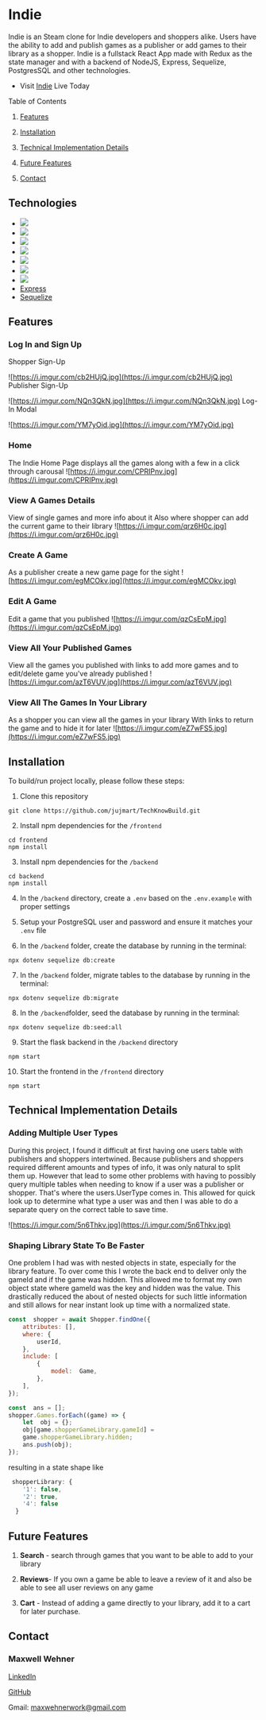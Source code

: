 # Indie

Indie is an Steam clone for Indie developers and shoppers alike. Users have the ability to add and publish games as a publisher or add games to their library as a shopper. Indie is a fullstack React App made with Redux as the state manager and with a backend of NodeJS, Express, Sequelize, PostgresSQL and other technologies.

-   Visit [Indie](https://indie-games-app.herokuapp.com/) Live Today
    

Table of Contents

1. [Features](https://github.com/MaxwellWehner/Indie#features)

2. [Installation](https://github.com/MaxwellWehner/Indie#installation)

3. [Technical Implementation Details](https://github.com/MaxwellWehner/Indie#technical-implementation-details)

4. [Future Features](https://github.com/MaxwellWehner/Indie#future-features)

5. [Contact](https://github.com/MaxwellWehner/Indie#contact)

## Technologies

-   [![](https://camo.githubusercontent.com/37b03eda8464fa74e1a7343cbac75fc9d3803a68a3a0d5b6fad3162437dc59cb/68747470733a2f2f696d672e736869656c64732e696f2f62616467652f2d4a6176615363726970742d4637444631453f6c6f676f3d4a617661536372697074266c6f676f436f6c6f723d333333333333)](https://developer.mozilla.org/en-US/docs/Web/JavaScript)
-   [![](https://camo.githubusercontent.com/5a611392726e9c4479fb9e8d838bc0cee31474cea29e4b3b3faf33e378803033/68747470733a2f2f696d672e736869656c64732e696f2f62616467652f2d506f737467726553514c2d3333363739313f6c6f676f3d506f737467726553514c266c6f676f436f6c6f723d7768697465)](https://www.postgresql.org/)
-   [![](https://camo.githubusercontent.com/e94d5356dbffad915213783a815cfefb9fdf394b5e2f442732893fe0a6dccf26/68747470733a2f2f696d672e736869656c64732e696f2f62616467652f4e6f64652e6a732d3433383533443f7374796c653d666c6174266c6f676f3d6e6f64652e6a73266c6f676f436f6c6f723d7768697465)](https://nodejs.org/)
-   [![](https://camo.githubusercontent.com/be0341460963bc4ff9b532f9c172cc1a7c68eb299f7aea5d690ed0a24047b1e2/68747470733a2f2f696d672e736869656c64732e696f2f62616467652f72656163742d2532333230323332612e7376673f7374796c653d666c6174266c6f676f3d7265616374266c6f676f436f6c6f723d253233363144414642)](https://reactjs.org/)
-   [![](https://camo.githubusercontent.com/967e65f67e4a1a9185c7f6d5fdb0cf3588aed0b70538a57cd36f34a1c9ba56f2/68747470733a2f2f696d672e736869656c64732e696f2f62616467652f72656475782d2532333539336438382e7376673f7374796c653d666c6174266c6f676f3d7265647578266c6f676f436f6c6f723d7768697465)](https://redux.js.org/)
-   [![](https://camo.githubusercontent.com/f70d9d9438b04e316fbba35c08d92860203762cec6212ef53ddd02d930014866/68747470733a2f2f696d672e736869656c64732e696f2f62616467652f2d435353332d3135373242363f6c6f676f3d43535333)](https://developer.mozilla.org/en-US/docs/Web/CSS)
-   [![](https://camo.githubusercontent.com/e7b9aa5f16dc14657a53a83625343b3786e69a35644c48c8c1c3bf040d17f609/68747470733a2f2f696d672e736869656c64732e696f2f62616467652f4865726f6b752d3433303039383f7374796c653d666c6174266c6f676f3d6865726f6b75266c6f676f436f6c6f723d7768697465)](https://www.heroku.com/home)
-   [Express](https://expressjs.com/)
-   [Sequelize](https://sequelize.org/)

## Features

### Log In and Sign Up

Shopper Sign-Up

![https://i.imgur.com/cb2HUjQ.jpg](https://i.imgur.com/cb2HUjQ.jpg)
Publisher Sign-Up

![https://i.imgur.com/NQn3QkN.jpg](https://i.imgur.com/NQn3QkN.jpg)
Log-In Modal

![https://i.imgur.com/YM7yOid.jpg](https://i.imgur.com/YM7yOid.jpg)



### Home

The Indie Home Page displays all the games along with a few in a click through carousal 
![https://i.imgur.com/CPRIPnv.jpg](https://i.imgur.com/CPRIPnv.jpg)

### View A Games Details

View of single games and more info about it 
Also where shopper can add the current game to their library
![https://i.imgur.com/qrz6H0c.jpg](https://i.imgur.com/qrz6H0c.jpg)

### Create A Game

As a publisher create a new game page for the sight 
![https://i.imgur.com/egMCOkv.jpg](https://i.imgur.com/egMCOkv.jpg)

### Edit A Game

Edit a game that you published 
![https://i.imgur.com/qzCsEpM.jpg](https://i.imgur.com/qzCsEpM.jpg)
### View All Your Published Games

View all the games you published with links to add more games and to edit/delete game you've already published
![https://i.imgur.com/azT6VUV.jpg](https://i.imgur.com/azT6VUV.jpg)
### View All The Games In Your Library

As a shopper you can view all the games in your library
With links to return the game and to hide it for later
![https://i.imgur.com/eZ7wFS5.jpg](https://i.imgur.com/eZ7wFS5.jpg)


## Installation

To build/run project locally, please follow these steps:

1.  Clone this repository

```
git clone https://github.com/jujmart/TechKnowBuild.git
```

2.  Install npm dependencies for the `/frontend`

```
cd frontend
npm install
```
3.  Install npm dependencies for the `/backend`

```
cd backend
npm install
```

4.  In the `/backend`  directory, create a `.env` based on the `.env.example` with proper settings
    
5.  Setup your PostgreSQL user and password and ensure it matches your `.env` file

6.  In the `/backend` folder, create the database by running in the terminal:

```
npx dotenv sequelize db:create
```

7.  In the `/backend` folder, migrate tables to the database by running in the terminal:

```
npx dotenv sequelize db:migrate
```

8.  In the `/backend`folder, seed the database by running in the terminal:

```
npx dotenv sequelize db:seed:all
```

9.  Start the flask backend in the `/backend` directory

```
npm start
```

10.  Start the frontend in the `/frontend` directory

```
npm start
```

## Technical Implementation Details


### Adding Multiple User Types

During this project, I found it difficult at first having one users table with publishers and shoppers intertwined. Because publishers and shoppers required different amounts and types of info, it was only natural to split them up. However that lead to some other problems with having to possibly query multiple tables when needing to know if a user was a publisher or shopper. That's where the users.UserType comes in. This allowed for quick look up to determine what type a user was and then I was able to do a separate query on the correct table to save time. 

![https://i.imgur.com/5n6Thkv.jpg](https://i.imgur.com/5n6Thkv.jpg)



### Shaping Library State To Be Faster

One problem I had was with nested objects in state, especially for the library feature. To over come this I wrote the back end to deliver only the gameId and if the game was hidden. This allowed me to format my own object state where gameId was the key and hidden was the value. This drastically reduced the about of nested objects for such little information and still allows for near instant look up time with a normalized state. 
```js
const  shopper = await Shopper.findOne({
	attributes: [],
	where: {
		userId,
	},
	include: [
		{
			model:  Game,
		},
	],
});

const  ans = [];
shopper.Games.forEach((game) => {
	let  obj = {};
	obj[game.shopperGameLibrary.gameId] =
	game.shopperGameLibrary.hidden;
	ans.push(obj);
});
```
resulting in a state shape like
```js
 shopperLibrary: {
    '1': false,
    '2': true,
    '4': false
  }
```


## Future Features

1.  **Search** - search through games that you want to be able to add to your library
    
2.  **Reviews**- If you own a game be able to leave a review of it and also be able to see all user reviews on any game
    
3.  **Cart** - Instead of adding a game directly to your library, add it to a cart for later purchase.
    

## Contact

### Maxwell Wehner

[LinkedIn](https://www.linkedin.com/in/justice-martin-34043340/) 

[GitHub](https://github.com/MaxwellWehner)

Gmail: maxwehnerwork@gmail.com
